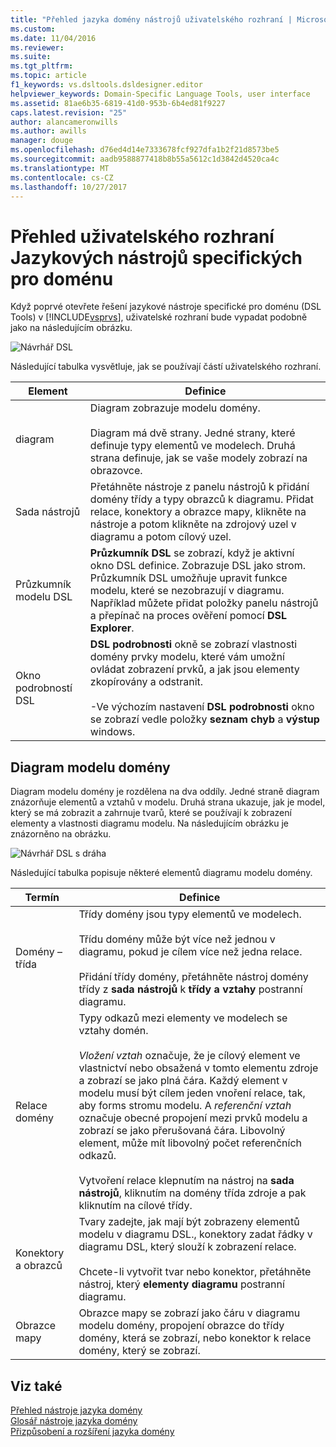 ```yaml
---
title: "Přehled jazyka domény nástrojů uživatelského rozhraní | Microsoft Docs"
ms.custom: 
ms.date: 11/04/2016
ms.reviewer: 
ms.suite: 
ms.tgt_pltfrm: 
ms.topic: article
f1_keywords: vs.dsltools.dsldesigner.editor
helpviewer_keywords: Domain-Specific Language Tools, user interface
ms.assetid: 81ae6b35-6819-41d0-953b-6b4ed81f9227
caps.latest.revision: "25"
author: alancameronwills
ms.author: awills
manager: douge
ms.openlocfilehash: d76ed4d14e7333678fcf927dfa1b2f21d8573be5
ms.sourcegitcommit: aadb9588877418b8b55a5612c1d3842d4520ca4c
ms.translationtype: MT
ms.contentlocale: cs-CZ
ms.lasthandoff: 10/27/2017
---
```

# <a name="overview-of-the-domain-specific-language-tools-user-interface"></a>Přehled uživatelského rozhraní Jazykových nástrojů specifických pro doménu
Když poprvé otevřete řešení jazykové nástroje specifické pro doménu (DSL Tools) v [!INCLUDE[vsprvs](../code-quality/includes/vsprvs_md.md)], uživatelské rozhraní bude vypadat podobně jako na následujícím obrázku.  
  
 ![Návrhář DSL](../modeling/media/dsl_designer.png "dsl_designer")  
  
 Následující tabulka vysvětluje, jak se používají částí uživatelského rozhraní.  
  
|**Element**|**Definice**|  
|-----------------|--------------------|  
|diagram|Diagram zobrazuje modelu domény.<br /><br /> Diagram má dvě strany. Jedné strany, které definuje typy elementů ve modelech. Druhá strana definuje, jak se vaše modely zobrazí na obrazovce.|  
|Sada nástrojů|Přetáhněte nástroje z panelu nástrojů k přidání domény třídy a typy obrazců k diagramu. Přidat relace, konektory a obrazce mapy, klikněte na nástroje a potom klikněte na zdrojový uzel v diagramu a potom cílový uzel.|  
|Průzkumník modelu DSL|**Průzkumník DSL** se zobrazí, když je aktivní okno DSL definice. Zobrazuje DSL jako strom. Průzkumník DSL umožňuje upravit funkce modelu, které se nezobrazují v diagramu. Například můžete přidat položky panelu nástrojů a přepínač na proces ověření pomocí **DSL Explorer**.|  
|Okno podrobností DSL|**DSL podrobnosti** okně se zobrazí vlastnosti domény prvky modelu, které vám umožní ovládat zobrazení prvků, a jak jsou elementy zkopírovány a odstranit.<br /><br /> -Ve výchozím nastavení **DSL podrobnosti** okno se zobrazí vedle položky **seznam chyb** a **výstup** windows.|  
  
## <a name="the-domain-model-diagram"></a>Diagram modelu domény  
 Diagram modelu domény je rozdělena na dva oddíly. Jedné straně diagram znázorňuje elementů a vztahů v modelu. Druhá strana ukazuje, jak je model, který se má zobrazit a zahrnuje tvarů, které se používají k zobrazení elementy a vlastnosti diagramu modelu. Na následujícím obrázku je znázorněno na obrázku.  
  
 ![Návrhář DSL s dráha](../modeling/media/dsl_desinger.png "dsl_desinger")  
  
 Následující tabulka popisuje některé elementů diagramu modelu domény.  
  
|**Termín**|**Definice**|  
|--------------|--------------------|  
|Domény – třída|Třídy domény jsou typy elementů ve modelech.<br /><br /> Třídu domény může být více než jednou v diagramu, pokud je cílem více než jedna relace.<br /><br /> Přidání třídy domény, přetáhněte nástroj domény třídy z **sada nástrojů** k **třídy a vztahy** postranní diagramu.|  
|Relace domény|Typy odkazů mezi elementy ve modelech se vztahy domén.<br /><br /> *Vložení vztah* označuje, že je cílový element ve vlastnictví nebo obsažená v tomto elementu zdroje a zobrazí se jako plná čára. Každý element v modelu musí být cílem jeden vnoření relace, tak, aby forms stromu modelu. A *referenční vztah* označuje obecné propojení mezi prvků modelu a zobrazí se jako přerušovaná čára. Libovolný element, může mít libovolný počet referenčních odkazů.<br /><br /> Vytvoření relace klepnutím na nástroj na **sada nástrojů**, kliknutím na domény třída zdroje a pak kliknutím na cílové třídy.|  
|Konektory a obrazců|Tvary zadejte, jak mají být zobrazeny elementů modelu v diagramu DSL., konektory zadat řádky v diagramu DSL, který slouží k zobrazení relace.<br /><br /> Chcete-li vytvořit tvar nebo konektor, přetáhněte nástroj, který **elementy diagramu** postranní diagramu.|  
|Obrazce mapy|Obrazce mapy se zobrazí jako čáru v diagramu modelu domény, propojení obrazce do třídy domény, která se zobrazí, nebo konektor k relace domény, který se zobrazí.|  
  
## <a name="see-also"></a>Viz také  
 [Přehled nástroje jazyka domény](../modeling/overview-of-domain-specific-language-tools.md)   
 [Glosář nástroje jazyka domény](http://msdn.microsoft.com/en-us/ca5e84cb-a315-465c-be24-76aa3df276aa)   
 [Přizpůsobení a rozšíření jazyka domény](../modeling/customizing-and-extending-a-domain-specific-language.md)